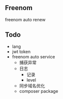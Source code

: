 ## Freenom 
freenom auto renew

## Todo
 - lang
 - jwt token 
 - freenom auto service 
    - 捕获异常
    - 日志
        - 记录
        - level
    - 同步域名优化
    - composer package